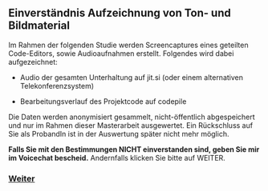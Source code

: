 ## Einverständnis Aufzeichnung von Ton- und Bildmaterial

Im Rahmen der folgenden Studie werden Screencaptures eines geteilten Code-Editors, sowie Audioaufnahmen erstellt. Folgendes wird dabei aufgezeichnet:

- Audio der gesamten Unterhaltung auf jit.si (oder einem alternativen Telekonferenzsystem)

- Bearbeitungsverlauf des Projektcode auf codepile

Die Daten werden anonymisiert gesammelt, nicht-öffentlich abgespeichert und nur im Rahmen dieser Masterarbeit ausgewertet. Ein Rückschluss auf Sie als ProbandIn ist in der Auswertung später nicht mehr möglich.

**Falls Sie mit den Bestimmungen NICHT einverstanden sind, geben Sie mir im Voicechat bescheid.** Andernfalls klicken Sie bitte auf WEITER.

### [Weiter](https://github.com/FelixRDL/Plugin-Challenge/blob/master/start.md)
